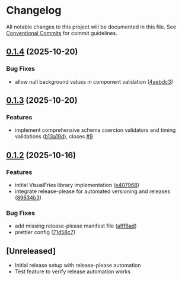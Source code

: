 # Changelog

All notable changes to this project will be documented in this file. See [Conventional Commits](https://conventionalcommits.org) for commit guidelines.

## [0.1.4](https://github.com/ContentFries/visualfries/compare/visualfries-v0.1.3...visualfries-v0.1.4) (2025-10-20)


### Bug Fixes

* allow null background values in component validation ([4aebdc3](https://github.com/ContentFries/visualfries/commit/4aebdc3049f4a3a5f96870b24b338a7915f1464f))

## [0.1.3](https://github.com/ContentFries/visualfries/compare/visualfries-v0.1.2...visualfries-v0.1.3) (2025-10-20)


### Features

* implement comprehensive schema coercion validators and timing validations ([b13a19d](https://github.com/ContentFries/visualfries/commit/b13a19d37d300a3edac7bf3803b8853d50999bfa)), closes [#9](https://github.com/ContentFries/visualfries/issues/9)

## [0.1.2](https://github.com/ContentFries/visualfries/compare/visualfries-v0.1.1...visualfries-v0.1.2) (2025-10-16)


### Features

* initial VisualFries library implementation ([e407968](https://github.com/ContentFries/visualfries/commit/e4079687d1c680190a80e8fa5ec046b86dabe9de))
* integrate release-please for automated versioning and releases ([89634b3](https://github.com/ContentFries/visualfries/commit/89634b3701f6fbdcee0363b3416595998fe54724))


### Bug Fixes

* add missing release-please manifest file ([afff6ad](https://github.com/ContentFries/visualfries/commit/afff6ada7a69af69f754eed1cccc79ae8507e4de))
* prettier config ([71d58c7](https://github.com/ContentFries/visualfries/commit/71d58c796389ab7a3a9df083d715311d29c3542b))

## [Unreleased]

- Initial release setup with release-please automation
- Test feature to verify release automation works
